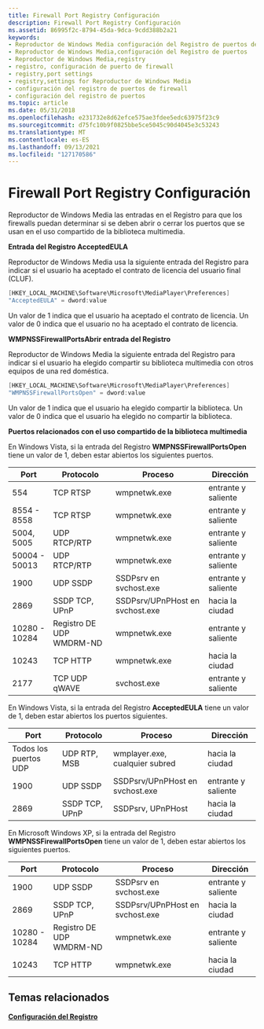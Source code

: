 ```yaml
---
title: Firewall Port Registry Configuración
description: Firewall Port Registry Configuración
ms.assetid: 86995f2c-8794-45da-9dca-9cdd388b2a21
keywords:
- Reproductor de Windows Media configuración del Registro de puertos de firewall
- Reproductor de Windows Media,configuración del Registro de puertos
- Reproductor de Windows Media,registry
- registro, configuración de puerto de firewall
- registry,port settings
- registry,settings for Reproductor de Windows Media
- configuración del registro de puertos de firewall
- configuración del registro de puertos
ms.topic: article
ms.date: 05/31/2018
ms.openlocfilehash: e231732e8d62efce575ae3fdee5edc63975f23c9
ms.sourcegitcommit: d75fc10b9f0825bbe5ce5045c90d4045e3c53243
ms.translationtype: MT
ms.contentlocale: es-ES
ms.lasthandoff: 09/13/2021
ms.locfileid: "127170586"
---
```

# <a name="firewall-port-registry-settings"></a>Firewall Port Registry Configuración

Reproductor de Windows Media las entradas en el Registro para que los firewalls puedan determinar si se deben abrir o cerrar los puertos que se usan en el uso compartido de la biblioteca multimedia.

**Entrada del Registro AcceptedEULA**

Reproductor de Windows Media usa la siguiente entrada del Registro para indicar si el usuario ha aceptado el contrato de licencia del usuario final (CLUF).


```C++
[HKEY_LOCAL_MACHINE\Software\Microsoft\MediaPlayer\Preferences]
"AcceptedEULA" = dword:value
```



Un valor de 1 indica que el usuario ha aceptado el contrato de licencia. Un valor de 0 indica que el usuario no ha aceptado el contrato de licencia.

**WMPNSSFirewallPortsAbrir entrada del Registro**

Reproductor de Windows Media la siguiente entrada del Registro para indicar si el usuario ha elegido compartir su biblioteca multimedia con otros equipos de una red doméstica.


```C++
[HKEY_LOCAL_MACHINE\Software\Microsoft\MediaPlayer\Preferences]
"WMPNSSFirewallPortsOpen" = dword:value
```



Un valor de 1 indica que el usuario ha elegido compartir la biblioteca. Un valor de 0 indica que el usuario ha elegido no compartir la biblioteca.

**Puertos relacionados con el uso compartido de la biblioteca multimedia**

En Windows Vista, si la entrada del Registro **WMPNSSFirewallPortsOpen** tiene un valor de 1, deben estar abiertos los siguientes puertos.



| Port          | Protocolo                  | Proceso                         | Dirección            |
|---------------|---------------------------|---------------------------------|----------------------|
| 554           | TCP RTSP                  | wmpnetwk.exe                    | entrante y saliente |
| 8554 - 8558   | TCP RTSP                  | wmpnetwk.exe                    | entrante y saliente |
| 5004, 5005    | UDP RTCP/RTP              | wmpnetwk.exe                    | entrante y saliente |
| 50004 - 50013 | UDP RTCP/RTP              | wmpnetwk.exe                    | entrante y saliente |
| 1900          | UDP SSDP                  | SSDPsrv en svchost.exe          | entrante y saliente |
| 2869          | SSDP TCP, UPnP            | SSDPsrv/UPnPHost en svchost.exe | hacia la ciudad              |
| 10280 - 10284 | Registro DE UDP WMDRM-ND | wmpnetwk.exe                    | entrante y saliente |
| 10243         | TCP HTTP                  | wmpnetwk.exe                    | hacia la ciudad              |
| 2177          | TCP UDP qWAVE             | svchost.exe                     | entrante y saliente |



 

En Windows Vista, si la entrada del Registro **AcceptedEULA** tiene un valor de 1, deben estar abiertos los puertos siguientes.



| Port          | Protocolo       | Proceso                         | Dirección            |
|---------------|----------------|---------------------------------|----------------------|
| Todos los puertos UDP | UDP RTP, MSB   | wmplayer.exe, cualquier subred        | hacia la ciudad              |
| 1900          | UDP SSDP       | SSDPsrv/UPnPHost en svchost.exe | entrante y saliente |
| 2869          | SSDP TCP, UPnP | SSDPsrv, UPnPHost               | hacia la ciudad              |



 

En Microsoft Windows XP, si la entrada del Registro **WMPNSSFirewallPortsOpen** tiene un valor de 1, deben estar abiertos los siguientes puertos.



| Port          | Protocolo                  | Proceso                         | Dirección            |
|---------------|---------------------------|---------------------------------|----------------------|
| 1900          | UDP SSDP                  | SSDPsrv en svchost.exe          | entrante y saliente |
| 2869          | SSDP TCP, UPnP            | SSDPsrv/UPnPHost en svchost.exe | hacia la ciudad              |
| 10280 - 10284 | Registro DE UDP WMDRM-ND | wmpnetwk.exe                    | entrante y saliente |
| 10243         | TCP HTTP                  | wmpnetwk.exe                    | hacia la ciudad              |



 

## <a name="related-topics"></a>Temas relacionados

<dl> <dt>

[**Configuración del Registro**](registry-settings.md)
</dt> </dl>

 

 




